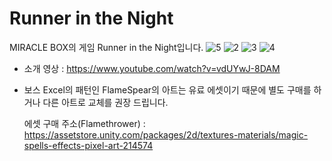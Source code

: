 # Runner in the Night

MIRACLE BOX의 게임 Runner in the Night입니다.
![5](https://github.com/Gyokujin/Runner-in-the-Night/assets/74170514/19100fa8-f93a-48a3-a9ad-ca19908ba0f4)
![2](https://github.com/Gyokujin/Runner-in-the-Night/assets/74170514/880a4e85-e400-42ed-bf71-6597d3edea4c)
![3](https://github.com/Gyokujin/Runner-in-the-Night/assets/74170514/c4fe09e3-283b-4143-97fb-90bb6f022cdb)
![4](https://github.com/Gyokujin/Runner-in-the-Night/assets/74170514/9b74dfd7-53cb-413e-8b21-9a09f3b3b0f1)


- 소개 영상 : https://www.youtube.com/watch?v=vdUYwJ-8DAM

- 보스 Excel의 패턴인 FlameSpear의 아트는 유료 에셋이기 때문에 별도 구매를 하거나 다른 아트로 교체를 권장 드립니다.

  에셋 구매 주소(Flamethrower) : https://assetstore.unity.com/packages/2d/textures-materials/magic-spells-effects-pixel-art-214574
